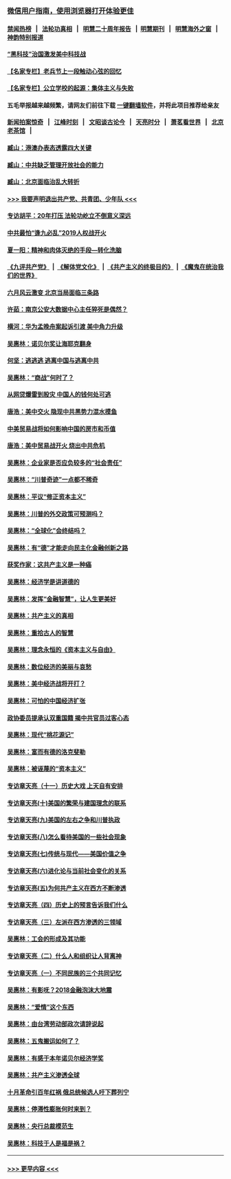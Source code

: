 ### [微信用户指南，使用浏览器打开体验更佳](https://github.com/gfw-breaker/banned-news1/blob/master/indexes/wechat-guide.md?t=0)
#### [禁闻热榜](热点新闻.md?t=0)  &nbsp;&nbsp;|&nbsp;&nbsp; [法轮功真相](https://github.com/gfw-breaker/truth/blob/master/README.md?t=0) &nbsp;&nbsp;|&nbsp;&nbsp; [明慧二十周年报告](https://github.com/gfw-breaker/mh-reports/blob/master/README.md?t=0) &nbsp;&nbsp;|&nbsp;&nbsp;[明慧期刊](https://github.com/gfw-breaker/mh-qikan) &nbsp;&nbsp;|&nbsp;&nbsp; [明慧海外之窗](https://github.com/gfw-breaker/mh-news/blob/master/README.md?t=0) &nbsp;&nbsp;|&nbsp;&nbsp; [神韵特别报道](https://github.com/gfw-breaker/mh-news/blob/master/shenyun.md?t=0)
#### [“黑科技”治国激发美中科技战](../pages/nsc423/n11638056.md?t=02050311) 
#### [【名家专栏】老兵节上一段触动心弦的回忆](../pages/nsc423/n11646016.md?t=02050311) 
#### [【名家专栏】公立学校的起源：集体主义与失败](../pages/nsc423/n11601833.md?t=02050311) 
#### 五毛举报越来越频繁，请网友们前往下载 [一键翻墙软件](https://github.com/gfw-breaker/ssr-accounts)，并将此项目推荐给亲友
#### [新闻拍案惊奇](https://github.com/gfw-breaker/banned-news1/blob/master/pages/link4.md) &nbsp;&nbsp;|&nbsp;&nbsp; [江峰时刻](https://github.com/gfw-breaker/banned-news1/blob/master/pages/link4.md) &nbsp;&nbsp;|&nbsp;&nbsp; [文昭谈古论今](https://github.com/gfw-breaker/banned-news1/blob/master/pages/link4.md) &nbsp;&nbsp;|&nbsp;&nbsp; [天亮时分](https://github.com/gfw-breaker/banned-news1/blob/master/pages/link4.md) &nbsp;&nbsp;|&nbsp;&nbsp; [萧茗看世界](https://github.com/gfw-breaker/banned-news1/blob/master/pages/link4.md) &nbsp;&nbsp;|&nbsp;&nbsp; [北京老茶馆](https://github.com/gfw-breaker/banned-news1/blob/master/pages/link4.md) &nbsp;&nbsp;|&nbsp;&nbsp; 
#### [臧山：港澳办表态透露四大关键](../pages/nsc423/n11421628.md?t=02050311) 
#### [臧山：中共缺乏管理开放社会的能力](../pages/nsc423/n11407457.md?t=02050311) 
#### [臧山：北京面临治乱大转折](../pages/nsc423/n11406895.md?t=02050311) 
#### [>>> 我要声明退出共产党、共青团、少年队 <<<](https://github.com/begood0513/goodnews/blob/master/quit/letter.md) 
#### [专访胡平：20年打压 法轮功屹立不倒意义深远](../pages/nsc423/n11398800.md?t=02050311) 
#### [中共最怕“逢九必乱”2019人权战开火](../pages/nsc423/n11385248.md?t=02050311) 
#### [夏一阳：精神和肉体灭绝的手段—转化洗脑](../pages/nsc423/n11368250.md?t=02050311) 
#### [《九评共产党》](https://github.com/begood0513/9ping.md/blob/master/README.md) &nbsp;|&nbsp; [《解体党文化》](../../../../jtdwh.md/blob/master/README.md)  &nbsp;|&nbsp; [《共产主义的终极目的》](../../../../gczydzjmd.md/blob/master/README.md) &nbsp;|&nbsp; [《魔鬼在统治我们的世界》](../../../../mgztzwmdsj.md/blob/master/README.md) 
#### [六月风云激变 北京当局面临三条路](../pages/nsc423/n11313668.md?t=02050311) 
#### [许茹：南京公安大数据中心主任猝死是偶然？](../pages/nsc423/n11064744.md?t=02050311) 
#### [横河：华为孟晚舟案起诉引渡 美中角力升级](../pages/nsc423/n11027230.md?t=02050311) 
#### [吴惠林：诺贝尔奖让海耶克翻身](../pages/nsc423/n10890049.md?t=02050311) 
#### [何坚：逃逃逃 逃离中国与逃离中共](../pages/nsc423/n10592891.md?t=02050311) 
#### [吴惠林：“商战”何时了？](../pages/nsc423/n10573558.md?t=02050311) 
#### [从网贷爆雷到股灾 中国人的钱何处可逃](../pages/nsc423/n10572800.md?t=02050311) 
#### [唐浩：美中交火 隐现中共黑势力混水摸鱼](../pages/nsc423/n10544040.md?t=02050311) 
#### [中美贸易战将如何影响中国的房市和币值](../pages/nsc423/n10543697.md?t=02050311) 
#### [唐浩：美中贸易战开火 烧出中共危机](../pages/nsc423/n10540126.md?t=02050311) 
#### [吴惠林：企业家是否应负较多的“社会责任”](../pages/nsc423/n10535022.md?t=02050311) 
#### [吴惠林：“川普奇迹”一点都不稀奇](../pages/nsc423/n10512808.md?t=02050311) 
#### [吴惠林：平议“修正资本主义”](../pages/nsc423/n10495724.md?t=02050311) 
#### [吴惠林：川普的外交政策可预测吗？](../pages/nsc423/n10462387.md?t=02050311) 
#### [吴惠林：“全球化”会终结吗？](../pages/nsc423/n10452838.md?t=02050311) 
#### [吴惠林：有“德”才能走向民主化金融创新之路](../pages/nsc423/n10432292.md?t=02050311) 
#### [获奖作家：这共产主义是一种癌](../pages/nsc423/n10431541.md?t=02050311) 
#### [吴惠林：经济学是讲道德的](../pages/nsc423/n10398014.md?t=02050311) 
#### [吴惠林：发挥“金融智慧”，让人生更美好](../pages/nsc423/n10375019.md?t=02050311) 
#### [吴惠林：共产主义的真相](../pages/nsc423/n10351394.md?t=02050311) 
#### [吴惠林：重拾古人的智慧](../pages/nsc423/n10337691.md?t=02050311) 
#### [吴惠林：理念永恒的《资本主义与自由》](../pages/nsc423/n10316274.md?t=02050311) 
#### [吴惠林：数位经济的美丽与哀愁](../pages/nsc423/n10292946.md?t=02050311) 
#### [吴惠林：美中经济战将开打？](../pages/nsc423/n10258825.md?t=02050311) 
#### [吴惠林：可怕的中国经济扩张](../pages/nsc423/n10219147.md?t=02050311) 
#### [政协委员提承认双重国籍 揭中共官员过客心态](../pages/nsc423/n10208809.md?t=02050311) 
#### [吴惠林：现代“桃花源记”](../pages/nsc423/n10185234.md?t=02050311) 
#### [吴惠林：富而有德的洛克斐勒](../pages/nsc423/n10142264.md?t=02050311) 
#### [吴惠林：被诬蔑的“资本主义”](../pages/nsc423/n10124816.md?t=02050311) 
#### [专访章天亮（十一）历史大戏 上天自有安排](../pages/nsc423/n10094905.md?t=02050311) 
#### [专访章天亮(十)美国的繁荣与建国理念的联系](../pages/nsc423/n10094899.md?t=02050311) 
#### [专访章天亮(九)美国的左右之争和川普执政](../pages/nsc423/n10094889.md?t=02050311) 
#### [专访章天亮(八)怎么看待美国的一些社会现象](../pages/nsc423/n10094857.md?t=02050311) 
#### [专访章天亮(七)传统与现代——美国价值之争](../pages/nsc423/n10093140.md?t=02050311) 
#### [专访章天亮(六)进化论与当前社会变化的关系](../pages/nsc423/n10092036.md?t=02050311) 
#### [专访章天亮(五)为何共产主义在西方不断渗透](../pages/nsc423/n10083620.md?t=02050311) 
#### [专访章天亮（四）历史上的预言告诉我们什么](../pages/nsc423/n10083606.md?t=02050311) 
#### [专访章天亮（三）左派在西方渗透的三领域](../pages/nsc423/n10081115.md?t=02050311) 
#### [吴惠林：工会的形成及其功能](../pages/nsc423/n10080633.md?t=02050311) 
#### [专访章天亮（二）什么人和组织让人背离神](../pages/nsc423/n10076637.md?t=02050311) 
#### [专访章天亮（一）不同民族的三个共同记忆](../pages/nsc423/n10074188.md?t=02050311) 
#### [吴惠林：有影呒？2018金融泡沫大地震](../pages/nsc423/n10040534.md?t=02050311) 
#### [吴惠林：“爱情”这个东西](../pages/nsc423/n10019423.md?t=02050311) 
#### [吴惠林：由台湾劳动部政次请辞说起](../pages/nsc423/n9979679.md?t=02050311) 
#### [吴惠林：五鬼搬运如何了？](../pages/nsc423/n9925338.md?t=02050311) 
#### [吴惠林：有感于本年诺贝尔经济学奖](../pages/nsc423/n9871883.md?t=02050311) 
#### [吴惠林：共产主义渗透全球](../pages/nsc423/n9812748.md?t=02050311) 
#### [十月革命引百年红祸 俄总统候选人吁下葬列宁](../pages/nsc423/n9810182.md?t=02050311) 
#### [吴惠林：停滞性膨胀何时来到？](../pages/nsc423/n9764136.md?t=02050311) 
#### [吴惠林：央行总裁模范生](../pages/nsc423/n9728134.md?t=02050311) 
#### [吴惠林：科技于人是福是祸？](../pages/nsc423/n9672982.md?t=02050311) 

----
#### [ >>> 更早内容 <<< ](../indexes/nsc423-earlier.md)

